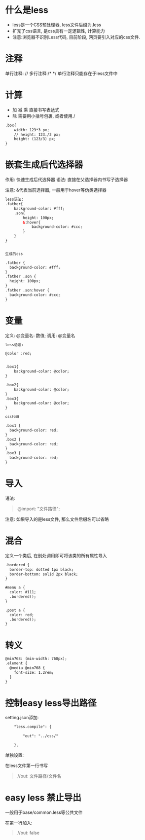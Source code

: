 # 什么是less
- less是一个CSS预处理器, less文件后缀为.less
- 扩充了css语言, 是css具有一定逻辑性, 计算能力
- 注意:浏览器不识别Less代码, 目前阶段, 网页要引入对应的css文件.


# 注释
单行注释: //
多行注释:/* */
单行注释只能存在于less文件中


# 计算

- 加 减 乘 直接书写表达式
- 除 需要用小括号包裹, 或者使用./

```html
.box{
    width: 123*3 px;
    // height: 123./3 px;
    height: (123/3) px;
}
```

# 嵌套生成后代选择器

作用: 快速生成后代选择器
语法: 直接在父选择器内书写子选择器

注意: &代表当前选择器, 一般用于hover等伪类选择器
```html
less语法:
.father{
    background-color: #fff;
    .son{
        height: 100px;
        &:hover{
            background-color: #ccc;
        }
    }
}


生成的css

.father {
  background-color: #fff;
}
.father .son {
  height: 100px;
}
.father .son:hover {
  background-color: #ccc;
}

```
# 变量
定义: @变量名: 数值;
调用: @变量名
```html
less语法:

@color :red;


.box1{
    background-color: @color;
}

.box2{
    background-color: @color;
}
.box3{
    background-color: @color;
}

css代码

.box1 {
  background-color: red;
}
.box2 {
  background-color: red;
}
.box3 {
  background-color: red;
}

```
# 导入
语法: 
> @import: "文件路径";

注意: 如果导入的是less文件, 那么文件后缀名可以省略



# 混合

定义一个类后, 在别处调用即可将该类的所有属性导入
```html
.bordered {
  border-top: dotted 1px black;
  border-bottom: solid 2px black;
}

#menu a {
  color: #111;
  .bordered();
}

.post a {
  color: red;
  .bordered();
}
```
# 转义
```html
@min768: (min-width: 768px);
.element {
  @media @min768 {
    font-size: 1.2rem;
  }
}
```
# 
# 
# 控制easy less导出路径

setting.json添加:

```html
    "less.compile": {
        
        "out": "../css/"

    },
```
单独设置:

在less文件第一行书写
> //out: 文件路径/文件名


# easy less 禁止导出

一般用于base/common.less等公共文件

在第一行加入:
> //out: false



